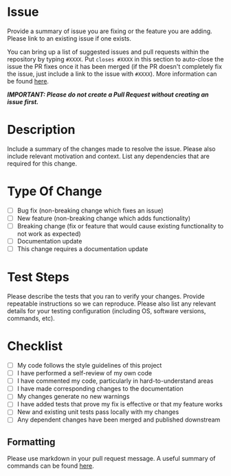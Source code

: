 # Issue
Provide a summary of issue you are fixing or the feature you are adding. Please link to an existing issue if one exists.

You can bring up a list of suggested issues and pull requests within the repository by typing `#XXXX`. Put `closes #XXXX` in this section to auto-close the issue the PR fixes once it has been merged (if the PR doesn't completely fix the issue, just include a link to the issue with `#XXXX`). More information can be found [here](https://docs.github.com/en/issues/tracking-your-work-with-issues/linking-a-pull-request-to-an-issue).

<b>*IMPORTANT: Please do not create a Pull Request without creating an issue first.*</b>

# Description
Include a summary of the changes made to resolve the issue. Please also include relevant motivation and context. List any dependencies that are required for this change.

# Type Of Change
- [ ] Bug fix (non-breaking change which fixes an issue)
- [ ] New feature (non-breaking change which adds functionality)
- [ ] Breaking change (fix or feature that would cause existing functionality to not work as expected)
- [ ] Documentation update
- [ ] This change requires a documentation update

# Test Steps
Please describe the tests that you ran to verify your changes. Provide repeatable instructions so we can reproduce. Please also list any relevant details for your testing configuration (including OS, software versions, commands, etc).

# Checklist
- [ ] My code follows the style guidelines of this project
- [ ] I have performed a self-review of my own code
- [ ] I have commented my code, particularly in hard-to-understand areas
- [ ] I have made corresponding changes to the documentation
- [ ] My changes generate no new warnings
- [ ] I have added tests that prove my fix is effective or that my feature works
- [ ] New and existing unit tests pass locally with my changes
- [ ] Any dependent changes have been merged and published downstream

## Formatting
Please use markdown in your pull request message. A useful summary of commands can be found [here](https://guides.github.com/pdfs/markdown-cheatsheet-online.pdf).